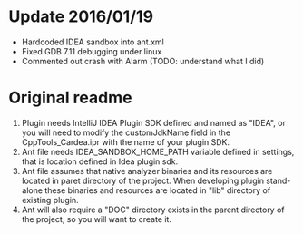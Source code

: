 # Update 2016/01/19

- Hardcoded IDEA sandbox into ant.xml
- Fixed GDB 7.11 debugging under linux
- Commented out crash with Alarm  (TODO: understand what I did)

# Original readme


1. Plugin needs IntelliJ IDEA Plugin SDK defined and named as "IDEA", or you will need to modify the customJdkName
  field in the CppTools_Cardea.ipr with the name of your plugin SDK.
2. Ant file needs IDEA_SANDBOX_HOME_PATH variable defined in settings, that is location defined in Idea plugin sdk.
3. Ant file assumes that native analyzer binaries and its resources are located in paret directory of the project.
  When developing plugin stand-alone these binaries and resources are located in "lib" directory of existing plugin.
4. Ant will also require a "DOC" directory exists in the parent directory of the project, so you will want to create it.

